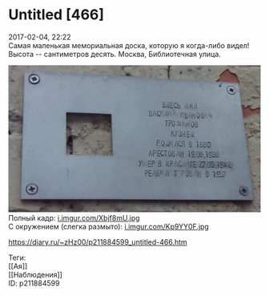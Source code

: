 Untitled [466]
===============

   
 2017-02-04, 22:22   
  Самая маленькая мемориальная доска, которую я когда-либо видел! Высота -- сантиметров десять. Москва, Библиотечная улица.   
   
   [![](pics/lYI78l6l.jpg)](https://i.imgur.com/lYI78l6.jpg)     
 Полный кадр:  [i.imgur.com/Xbjf8mU.jpg](pics/Xbjf8mU.jpg)    
 С окружением (слегка размыто):  [i.imgur.com/Kp9YY0F.jpg](pics/Kp9YY0F.jpg)    
    
 <https://diary.ru/~zHz00/p211884599_untitled-466.htm>   
   
 Теги:   
 [[Ая]]   
 [[Наблюдения]]   
 ID: p211884599